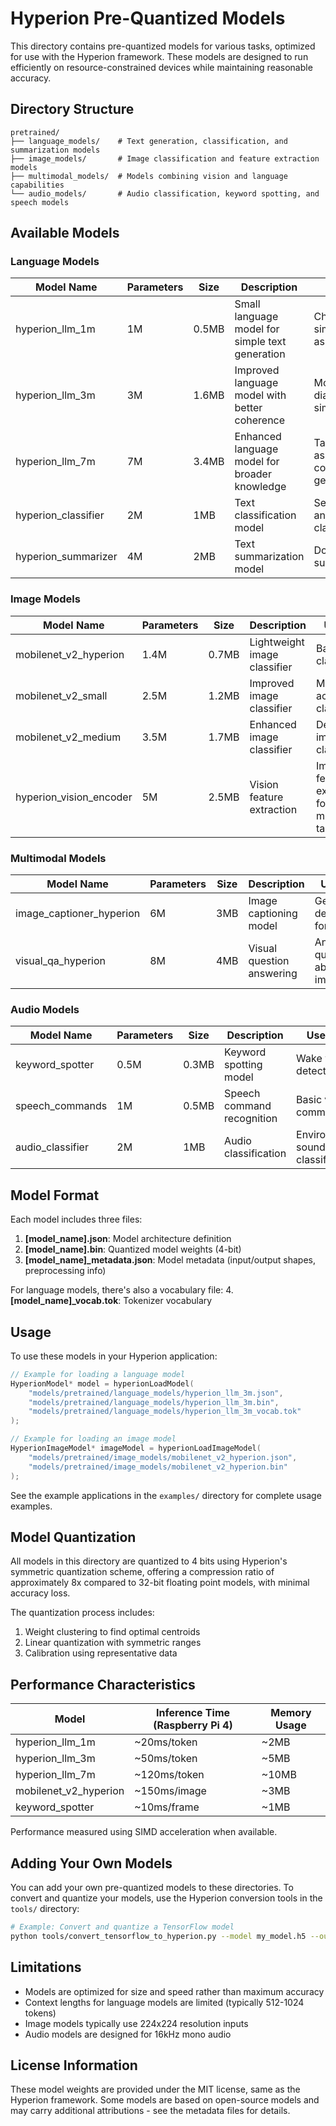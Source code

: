 # Hyperion Pre-Quantized Models

This directory contains pre-quantized models for various tasks, optimized for use with the Hyperion framework. These models are designed to run efficiently on resource-constrained devices while maintaining reasonable accuracy.

## Directory Structure

```
pretrained/
├── language_models/    # Text generation, classification, and summarization models
├── image_models/       # Image classification and feature extraction models
├── multimodal_models/  # Models combining vision and language capabilities
└── audio_models/       # Audio classification, keyword spotting, and speech models
```

## Available Models

### Language Models

| Model Name | Parameters | Size | Description | Use Case |
|------------|------------|------|-------------|----------|
| hyperion_llm_1m | 1M | 0.5MB | Small language model for simple text generation | Chatbots, simple assistants |
| hyperion_llm_3m | 3M | 1.6MB | Improved language model with better coherence | More complex dialogues, simple Q&A |
| hyperion_llm_7m | 7M | 3.4MB | Enhanced language model for broader knowledge | Task assistance, content generation |
| hyperion_classifier | 2M | 1MB | Text classification model | Sentiment analysis, topic classification |
| hyperion_summarizer | 4M | 2MB | Text summarization model | Document summarization |

### Image Models

| Model Name | Parameters | Size | Description | Use Case |
|------------|------------|------|-------------|----------|
| mobilenet_v2_hyperion | 1.4M | 0.7MB | Lightweight image classifier | Basic image classification |
| mobilenet_v2_small | 2.5M | 1.2MB | Improved image classifier | More accurate classification |
| mobilenet_v2_medium | 3.5M | 1.7MB | Enhanced image classifier | Detailed image classification |
| hyperion_vision_encoder | 5M | 2.5MB | Vision feature extraction | Image feature extraction for multimodal tasks |

### Multimodal Models

| Model Name | Parameters | Size | Description | Use Case |
|------------|------------|------|-------------|----------|
| image_captioner_hyperion | 6M | 3MB | Image captioning model | Generating descriptions for images |
| visual_qa_hyperion | 8M | 4MB | Visual question answering | Answering questions about images |

### Audio Models

| Model Name | Parameters | Size | Description | Use Case |
|------------|------------|------|-------------|----------|
| keyword_spotter | 0.5M | 0.3MB | Keyword spotting model | Wake word detection |
| speech_commands | 1M | 0.5MB | Speech command recognition | Basic voice commands |
| audio_classifier | 2M | 1MB | Audio classification | Environmental sound classification |

## Model Format

Each model includes three files:

1. **[model_name].json**: Model architecture definition
2. **[model_name].bin**: Quantized model weights (4-bit)
3. **[model_name]_metadata.json**: Model metadata (input/output shapes, preprocessing info)

For language models, there's also a vocabulary file:
4. **[model_name]_vocab.tok**: Tokenizer vocabulary

## Usage

To use these models in your Hyperion application:

```c
// Example for loading a language model
HyperionModel* model = hyperionLoadModel(
    "models/pretrained/language_models/hyperion_llm_3m.json",
    "models/pretrained/language_models/hyperion_llm_3m.bin",
    "models/pretrained/language_models/hyperion_llm_3m_vocab.tok"
);

// Example for loading an image model
HyperionImageModel* imageModel = hyperionLoadImageModel(
    "models/pretrained/image_models/mobilenet_v2_hyperion.json",
    "models/pretrained/image_models/mobilenet_v2_hyperion.bin"
);
```

See the example applications in the `examples/` directory for complete usage examples.

## Model Quantization

All models in this directory are quantized to 4 bits using Hyperion's symmetric quantization scheme, offering a compression ratio of approximately 8x compared to 32-bit floating point models, with minimal accuracy loss.

The quantization process includes:
1. Weight clustering to find optimal centroids
2. Linear quantization with symmetric ranges
3. Calibration using representative data

## Performance Characteristics

| Model | Inference Time (Raspberry Pi 4) | Memory Usage |
|-------|----------------------------------|--------------|
| hyperion_llm_1m | ~20ms/token | ~2MB |
| hyperion_llm_3m | ~50ms/token | ~5MB |
| hyperion_llm_7m | ~120ms/token | ~10MB |
| mobilenet_v2_hyperion | ~150ms/image | ~3MB |
| keyword_spotter | ~10ms/frame | ~1MB |

Performance measured using SIMD acceleration when available.

## Adding Your Own Models

You can add your own pre-quantized models to these directories. To convert and quantize your models, use the Hyperion conversion tools in the `tools/` directory:

```bash
# Example: Convert and quantize a TensorFlow model
python tools/convert_tensorflow_to_hyperion.py --model my_model.h5 --output models/pretrained/image_models/my_model --bits 4
```

## Limitations

- Models are optimized for size and speed rather than maximum accuracy
- Context lengths for language models are limited (typically 512-1024 tokens)
- Image models typically use 224x224 resolution inputs
- Audio models are designed for 16kHz mono audio

## License Information

These model weights are provided under the MIT license, same as the Hyperion framework. Some models are based on open-source models and may carry additional attributions - see the metadata files for details.